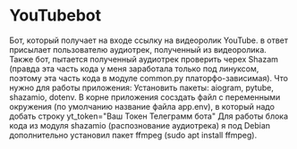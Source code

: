 # YouTubebot
Бот, который получает на входе ссылку на видеоролик YouTube. в ответ присылает пользователю аудиотрек, полученный из видеоролика. 
Также бот, пытается полученный аудиотрек проверить черех Shazam (правда эта часть кода у меня заработала только под линуксом, поэтому 
эта часть кода в модуле common.py платорфо-зависимая).
Что нужно для работы приложения:
Установить пакеты: aiogram, pytube, shazamio, dotenv.
В корне приложения сосздать файл с переменными окружения (по умолчанию название файла app.env), в который надо добать строку
yt_token="Ваш Токен Телеграмм бота"
Для работы блока кода из модуля shazamio (распознование аудиотрека) я под Debian дополнительно установил пакет ffmpeg (sudo apt install ffmpeg).
